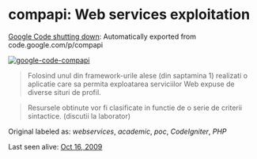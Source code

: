 # compapi: Web services exploitation
[Google Code shutting down][google-code-sunset]: Automatically exported from code.google.com/p/compapi

[![google-code-compapi][screenshot]][original]

> Folosind unul din framework-urile alese (din saptamina 1) realizati o aplicatie care sa permita exploatarea serviciilor Web expuse de diverse situri de profil.

> Resursele obtinute vor fi clasificate in functie de o serie de criterii sintactice. (discutii la laborator)

Original labeled as: _webservices_, _academic_, _poc_, _CodeIgniter_, _PHP_

Last seen alive: [Oct 16, 2009][last-commit]

  [google-code-sunset]: http://google-opensource.blogspot.ca/2015/03/farewell-to-google-code.html
  [last-commit]: https://github.com/mariusbutuc/compapi/commit/910c67a8232178d6cb670b6a38d381d8ae808c83
  [original]: https://code.google.com/p/compapi/
  [screenshot]: http://i.imgur.com/XNL47o1.png
